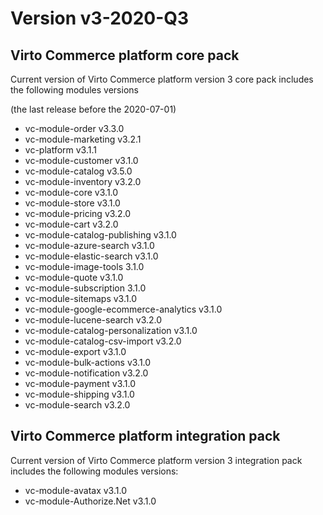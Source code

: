 <h1> Version v3-2020-Q3 </h1>

<h2> Virto Commerce platform core pack </h2> 

Current version of Virto Commerce platform version 3 core pack includes the following modules versions

(the last release before the 2020-07-01)

<ul> 
   <li> vc-module-order v3.3.0 </li> 
   <li> vc-module-marketing v3.2.1 </li> 
   <li> vc-platform v3.1.1 </li> 
   <li> vc-module-customer v3.1.0 </li> 
   <li> vc-module-catalog v3.5.0 </li> 
   <li> vc-module-inventory v3.2.0 </li> 
   <li> vc-module-core v3.1.0 </li> 
   <li> vc-module-store v3.1.0 </li> 
   <li> vc-module-pricing v3.2.0 </li> 
   <li> vc-module-cart v3.2.0 </li> 
   <li> vc-module-catalog-publishing v3.1.0 </li> 
   <li> vc-module-azure-search v3.1.0 </li> 
   <li> vc-module-elastic-search v3.1.0 </li> 
   <li> vc-module-image-tools 3.1.0 </li> 
   <li> vc-module-quote v3.1.0 </li> 
   <li> vc-module-subscription 3.1.0 </li> 
   <li> vc-module-sitemaps v3.1.0 </li> 
   <li> vc-module-google-ecommerce-analytics v3.1.0 </li>
   <li> vc-module-lucene-search v3.2.0 </li> 
   <li> vc-module-catalog-personalization v3.1.0 </li> 
   <li> vc-module-catalog-csv-import v3.2.0 </li> 
   <li> vc-module-export v3.1.0 </li>    
   <li> vc-module-bulk-actions v3.1.0 </li>    
   <li> vc-module-notification v3.2.0 </li> 
   <li> vc-module-payment v3.1.0 </li>
   <li> vc-module-shipping v3.1.0 </li>
   <li> vc-module-search v3.2.0 </li>
</ul> 


<h2> Virto Commerce platform integration pack</h2>  


Current version of Virto Commerce platform version 3 integration pack includes the following modules versions:  

<ul> 
   <li> vc-module-avatax v3.1.0 </li> 
   <li> vc-module-Authorize.Net v3.1.0 </li> 
</ul>
